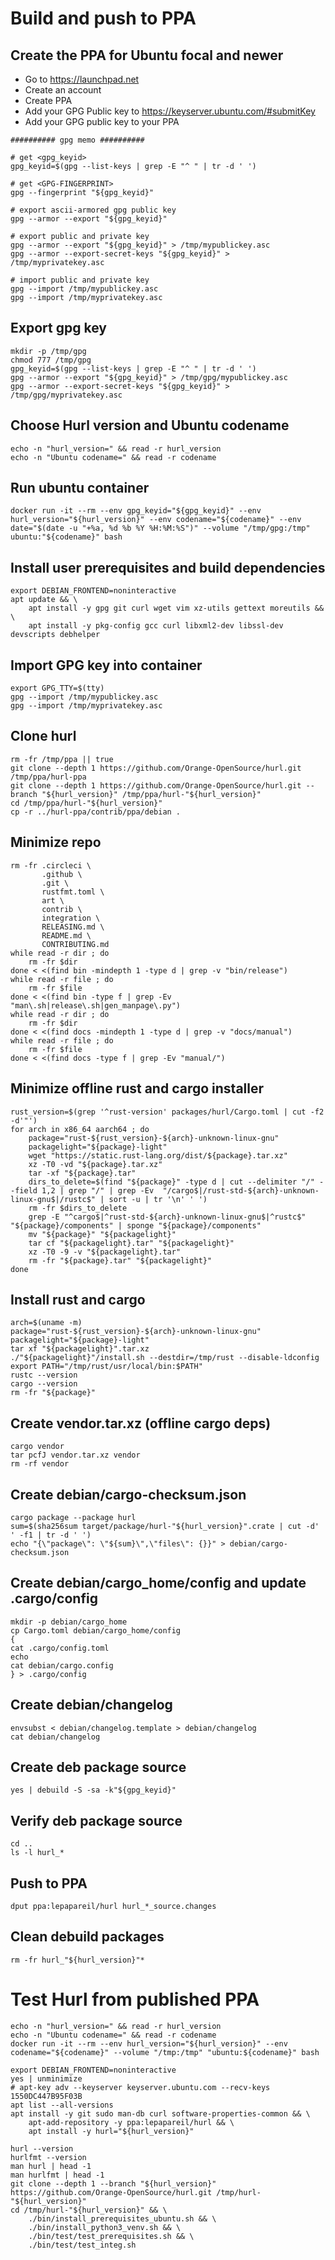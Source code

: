 # Build and push to PPA

## Create the PPA for Ubuntu focal and newer

- Go to https://launchpad.net
- Create an account
- Create PPA
- Add your GPG Public key to https://keyserver.ubuntu.com/#submitKey
- Add your GPG public key to your PPA

```
########## gpg memo ##########

# get <gpg_keyid>
gpg_keyid=$(gpg --list-keys | grep -E "^ " | tr -d ' ')

# get <GPG-FINGERPRINT>
gpg --fingerprint "${gpg_keyid}"

# export ascii-armored gpg public key
gpg --armor --export "${gpg_keyid}"

# export public and private key
gpg --armor --export "${gpg_keyid}" > /tmp/mypublickey.asc
gpg --armor --export-secret-keys "${gpg_keyid}" > /tmp/myprivatekey.asc

# import public and private key
gpg --import /tmp/mypublickey.asc
gpg --import /tmp/myprivatekey.asc

```

## Export gpg key

```
mkdir -p /tmp/gpg
chmod 777 /tmp/gpg
gpg_keyid=$(gpg --list-keys | grep -E "^ " | tr -d ' ')
gpg --armor --export "${gpg_keyid}" > /tmp/gpg/mypublickey.asc
gpg --armor --export-secret-keys "${gpg_keyid}" > /tmp/gpg/myprivatekey.asc

```
## Choose Hurl version and Ubuntu codename

```
echo -n "hurl_version=" && read -r hurl_version
echo -n "Ubuntu codename=" && read -r codename

```

## Run ubuntu container

```
docker run -it --rm --env gpg_keyid="${gpg_keyid}" --env hurl_version="${hurl_version}" --env codename="${codename}" --env date="$(date -u "+%a, %d %b %Y %H:%M:%S")" --volume "/tmp/gpg:/tmp" ubuntu:"${codename}" bash

```

## Install user prerequisites and build dependencies

```
export DEBIAN_FRONTEND=noninteractive
apt update && \
    apt install -y gpg git curl wget vim xz-utils gettext moreutils && \
    apt install -y pkg-config gcc curl libxml2-dev libssl-dev devscripts debhelper

```

## Import GPG key into container

```
export GPG_TTY=$(tty)
gpg --import /tmp/mypublickey.asc
gpg --import /tmp/myprivatekey.asc

```

## Clone hurl

```
rm -fr /tmp/ppa || true
git clone --depth 1 https://github.com/Orange-OpenSource/hurl.git /tmp/ppa/hurl-ppa
git clone --depth 1 https://github.com/Orange-OpenSource/hurl.git --branch "${hurl_version}" /tmp/ppa/hurl-"${hurl_version}"
cd /tmp/ppa/hurl-"${hurl_version}"
cp -r ../hurl-ppa/contrib/ppa/debian .

```

## Minimize repo

```
rm -fr .circleci \
       .github \
       .git \
       rustfmt.toml \
       art \
       contrib \
       integration \
       RELEASING.md \
       README.md \
       CONTRIBUTING.md
while read -r dir ; do
    rm -fr $dir
done < <(find bin -mindepth 1 -type d | grep -v "bin/release")
while read -r file ; do
    rm -fr $file
done < <(find bin -type f | grep -Ev "man\.sh|release\.sh|gen_manpage\.py")
while read -r dir ; do
    rm -fr $dir
done < <(find docs -mindepth 1 -type d | grep -v "docs/manual")
while read -r file ; do
    rm -fr $file
done < <(find docs -type f | grep -Ev "manual/")

```

## Minimize offline rust and cargo installer

```
rust_version=$(grep '^rust-version' packages/hurl/Cargo.toml | cut -f2 -d'"')
for arch in x86_64 aarch64 ; do
    package="rust-${rust_version}-${arch}-unknown-linux-gnu"
    packagelight="${package}-light"
    wget "https://static.rust-lang.org/dist/${package}.tar.xz"
    xz -T0 -vd "${package}.tar.xz"
    tar -xf "${package}.tar"
    dirs_to_delete=$(find "${package}" -type d | cut --delimiter "/" --field 1,2 | grep "/" | grep -Ev  "/cargo$|/rust-std-${arch}-unknown-linux-gnu$|/rustc$" | sort -u | tr '\n' ' ')
    rm -fr $dirs_to_delete
    grep -E "^cargo$|^rust-std-${arch}-unknown-linux-gnu$|^rustc$" "${package}/components" | sponge "${package}/components"
    mv "${package}" "${packagelight}"
    tar cf "${packagelight}.tar" "${packagelight}"
    xz -T0 -9 -v "${packagelight}.tar"
    rm -fr "${package}.tar" "${packagelight}"
done
```

## Install rust and cargo

```
arch=$(uname -m)
package="rust-${rust_version}-${arch}-unknown-linux-gnu"
packagelight="${package}-light"
tar xf "${packagelight}".tar.xz
./"${packagelight}"/install.sh --destdir=/tmp/rust --disable-ldconfig
export PATH="/tmp/rust/usr/local/bin:$PATH"
rustc --version
cargo --version
rm -fr "${package}"

```

## Create vendor.tar.xz (offline cargo deps)

```
cargo vendor
tar pcfJ vendor.tar.xz vendor
rm -rf vendor

```

## Create debian/cargo-checksum.json

```
cargo package --package hurl
sum=$(sha256sum target/package/hurl-"${hurl_version}".crate | cut -d' ' -f1 | tr -d ' ')
echo "{\"package\": \"${sum}\",\"files\": {}}" > debian/cargo-checksum.json

```

## Create debian/cargo_home/config and update .cargo/config

```
mkdir -p debian/cargo_home
cp Cargo.toml debian/cargo_home/config
{
cat .cargo/config.toml
echo
cat debian/cargo.config
} > .cargo/config

```

## Create debian/changelog

```
envsubst < debian/changelog.template > debian/changelog
cat debian/changelog

```

## Create deb package source

```
yes | debuild -S -sa -k"${gpg_keyid}"

```

## Verify deb package source

```
cd ..
ls -l hurl_*

```

## Push to PPA

```
dput ppa:lepapareil/hurl hurl_*_source.changes

```

## Clean debuild packages

```
rm -fr hurl_"${hurl_version}"*

```

# Test Hurl from published PPA

```shell
echo -n "hurl_version=" && read -r hurl_version
echo -n "Ubuntu codename=" && read -r codename
docker run -it --rm --env hurl_version="${hurl_version}" --env codename="${codename}" --volume "/tmp:/tmp" "ubuntu:${codename}" bash

```

```
export DEBIAN_FRONTEND=noninteractive
yes | unminimize
# apt-key adv --keyserver keyserver.ubuntu.com --recv-keys 1550DC447B95F03B
apt list --all-versions
apt install -y git sudo man-db curl software-properties-common && \
    apt-add-repository -y ppa:lepapareil/hurl && \
    apt install -y hurl="${hurl_version}"
```

```
hurl --version
hurlfmt --version
man hurl | head -1
man hurlfmt | head -1
git clone --depth 1 --branch "${hurl_version}" https://github.com/Orange-OpenSource/hurl.git /tmp/hurl-"${hurl_version}"
cd /tmp/hurl-"${hurl_version}" && \
    ./bin/install_prerequisites_ubuntu.sh && \
    ./bin/install_python3_venv.sh && \
    ./bin/test/test_prerequisites.sh && \
    ./bin/test/test_integ.sh

```
